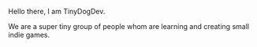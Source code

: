 Hello there, I am TinyDogDev.

We are a super tiny group of people whom are learning and creating small indie games.
